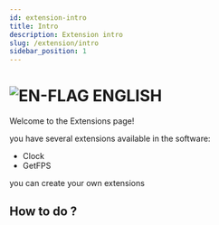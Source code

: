 ```yaml
---
id: extension-intro
title: Intro
description: Extension intro
slug: /extension/intro
sidebar_position: 1
---
```


# ![EN-FLAG](https://emojipedia-us.s3.dualstack.us-west-1.amazonaws.com/thumbs/120/joypixels/257/flag-united-kingdom_1f1ec-1f1e7.png) ENGLISH
Welcome to the Extensions page!

you have several extensions available in the software:
- Clock
- GetFPS

you can create your own extensions

## How to do ?